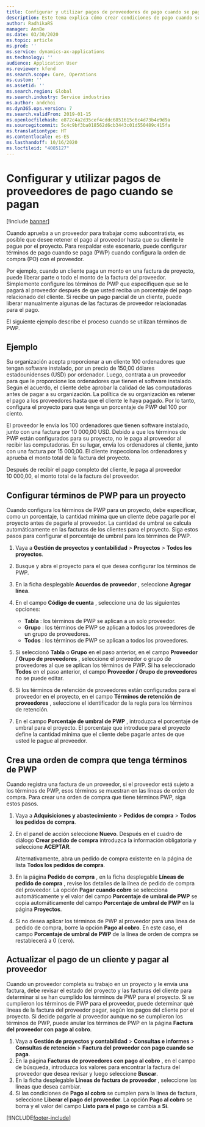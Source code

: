 ```yaml
---
title: Configurar y utilizar pagos de proveedores de pago cuando se pagan
description: Este tema explica cómo crear condiciones de pago cuando se paga (PWP) para que pueda liberar pagos parciales a proveedores, según los pagos de los clientes.
author: RadhikaRS
manager: AnnBe
ms.date: 03/30/2020
ms.topic: article
ms.prod: ''
ms.service: dynamics-ax-applications
ms.technology: ''
audience: Application User
ms.reviewer: kfend
ms.search.scope: Core, Operations
ms.custom: ''
ms.assetid: ''
ms.search.region: Global
ms.search.industry: Service industries
ms.author: andchoi
ms.dyn365.ops.version: 7
ms.search.validFrom: 2019-01-15
ms.openlocfilehash: e872c4a2d35cef4cddc6851615c6c4d73b4e9d9a
ms.sourcegitcommit: 5c4c9bf3ba018562d6cb3443c01d550489c415fa
ms.translationtype: HT
ms.contentlocale: es-ES
ms.lasthandoff: 10/16/2020
ms.locfileid: "4085127"
---
```

# <a name="set-up-and-use-pay-when-paid-vendor-payments"></a>Configurar y utilizar pagos de proveedores de pago cuando se pagan

[!include [banner](../includes/banner.md)]

Cuando aprueba a un proveedor para trabajar como subcontratista, es posible que desee retener el pago al proveedor hasta que su cliente le pague por el proyecto. Para respaldar este escenario, puede configurar términos de pago cuando se paga (PWP) cuando configura la orden de compra (PO) con el proveedor.

Por ejemplo, cuando un cliente paga un monto en una factura de proyecto, puede liberar parte o todo el monto de la factura del proveedor. Simplemente configure los términos de PWP que especifiquen que se le pagará al proveedor después de que usted reciba un porcentaje del pago relacionado del cliente. Si recibe un pago parcial de un cliente, puede liberar manualmente algunas de las facturas de proveedor relacionadas para el pago.

El siguiente ejemplo describe el proceso cuando se utilizan términos de PWP.

## <a name="example"></a>Ejemplo

Su organización acepta proporcionar a un cliente 100 ordenadores que tengan software instalado, por un precio de 150,00 dólares estadounidenses (USD) por ordenador. Luego, contrata a un proveedor para que le proporcione los ordenadores que tienen el software instalado. Según el acuerdo, el cliente debe aprobar la calidad de las computadoras antes de pagar a su organización. La política de su organización es retener el pago a los proveedores hasta que el cliente le haya pagado. Por lo tanto, configura el proyecto para que tenga un porcentaje de PWP del 100 por ciento.

El proveedor le envía los 100 ordenadores que tienen software instalado, junto con una factura por 10 000,00 USD. Debido a que los términos de PWP están configurados para su proyecto, no le paga al proveedor al recibir las computadoras. En su lugar, envía los ordenadores al cliente, junto con una factura por 15 000,00. El cliente inspecciona los ordenadores y aprueba el monto total de la factura del proyecto.

Después de recibir el pago completo del cliente, le paga al proveedor 10 000,00, el monto total de la factura del proveedor.

## <a name="set-up-pwp-terms-for-a-project"></a>Configurar términos de PWP para un proyecto

Cuando configura los términos de PWP para un proyecto, debe especificar, como un porcentaje, la cantidad mínima que un cliente debe pagarle por el proyecto antes de pagarle al proveedor. La cantidad de umbral se calcula automáticamente en las facturas de los clientes para el proyecto. Siga estos pasos para configurar el porcentaje de umbral para los términos de PWP.

1. Vaya a **Gestión de proyectos y contabilidad** \> **Proyectos** \> **Todos los proyectos**.
2. Busque y abra el proyecto para el que desea configurar los términos de PWP.
3. En la ficha desplegable **Acuerdos de proveedor** , seleccione **Agregar línea**.
3. En el campo **Código de cuenta** , seleccione una de las siguientes opciones:

    - **Tabla** : los términos de PWP se aplican a un solo proveedor.
    - **Grupo** : los términos de PWP se aplican a todos los proveedores de un grupo de proveedores.
    - **Todos** : los términos de PWP se aplican a todos los proveedores.

4. Si seleccionó **Tabla** o **Grupo** en el paso anterior, en el campo **Proveedor / Grupo de proveedores** , seleccione el proveedor o grupo de proveedores al que se aplican los términos de PWP. Si ha seleccionado **Todos** en el paso anterior, el campo **Proveedor / Grupo de proveedores** no se puede editar.
5. Si los términos de retención de proveedores están configurados para el proveedor en el proyecto, en el campo **Términos de retención de proveedores** , seleccione el identificador de la regla para los términos de retención.
6. En el campo **Porcentaje de umbral de PWP** , introduzca el porcentaje de umbral para el proyecto. El porcentaje que introduce para el proyecto define la cantidad mínima que el cliente debe pagarle antes de que usted le pague al proveedor.

## <a name="create-a-po-that-has-pwp-terms"></a>Crea una orden de compra que tenga términos de PWP

Cuando registra una factura de un proveedor, si el proveedor está sujeto a los términos de PWP, esos términos se muestran en las líneas de orden de compra. Para crear una orden de compra que tiene términos PWP, siga estos pasos.

1. Vaya a **Adquisiciones y abastecimiento** \> **Pedidos de compra** \> **Todos los pedidos de compra**.
2. En el panel de acción seleccione **Nuevo**. Después en el cuadro de diálogo **Crear pedido de compra** introduzca la información obligatoria y seleccione **ACEPTAR**.

    Alternativamente, abra un pedido de compra existente en la página de lista **Todos los pedidos de compra**.

4. En la página **Pedido de compra** , en la ficha desplegable **Líneas de pedido de compra** , revise los detalles de la línea de pedido de compra del proveedor. La opción **Pagar cuando cobre** se selecciona automáticamente y el valor del campo **Porcentaje de umbral de PWP** se copia automáticamente del campo **Porcentaje de umbral de PWP** en la página **Proyectos**.
6. Si no desea aplicar los términos de PWP al proveedor para una línea de pedido de compra, borre la opción **Pago al cobro**. En este caso, el campo **Porcentaje de umbral de PWP** de la línea de orden de compra se restablecerá a 0 (cero).

## <a name="update-a-customer-payment-and-pay-the-vendor"></a>Actualizar el pago de un cliente y pagar al proveedor

Cuando un proveedor completa su trabajo en un proyecto y le envía una factura, debe revisar el estado del proyecto y las facturas del cliente para determinar si se han cumplido los términos de PWP para el proyecto. Si se cumplieron los términos de PWP para el proveedor, puede determinar qué líneas de la factura del proveedor pagar, según los pagos del cliente por el proyecto. Si decide pagarle al proveedor aunque no se cumplieron los términos de PWP, puede anular los términos de PWP en la página **Factura del proveedor con pago al cobro**.

1. Vaya a **Gestión de proyectos y contabilidad** \> **Consultas e informes** \> **Consultas de retención** \> **Factura del proveedor con pago cuando se paga**.
2. En la página **Facturas de proveedores con pago al cobro** , en el campo de búsqueda, introduzca los valores para encontrar la factura del proveedor que desea revisar y luego seleccione **Buscar**.
3. En la ficha desplegable **Líneas de factura de proveedor** , seleccione las líneas que desea cambiar.
4. Si las condiciones de **Pago al cobro** se cumplen para la línea de factura, seleccione **Liberar el pago del proveedor**. La opción **Pago al cobro** se borra y el valor del campo **Listo para el pago** se cambia a **Sí**.


[!INCLUDE[footer-include](../includes/footer-banner.md)]
